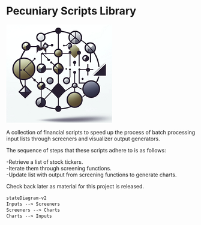 # Pecuniary Scripts Library

![Logo](/inputs/logo.png)

A collection of financial scripts to speed up the process of batch processing input lists through screeners and visualizer output generators.

The sequence of steps that these scripts adhere to is as follows:

-Retrieve a list of stock tickers.  
-Iterate them through screening functions.  
-Update list with output from screening functions to generate charts.  

Check back later as material for this project is released.

```mermaid
stateDiagram-v2
Inputs --> Screeners
Screeners --> Charts
Charts --> Inputs

```
